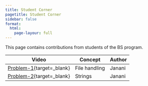 ```yaml
---
title: Student Corner
pagetitle: Student Corner
sidebar: false
format:
  html:
    page-layour: full
---
```


This page contains contributions from students of the BS program.

| Video                                                    | Concept       | Author |
| -------------------------------------------------------- | ------------- | ------ |
| [Problem-1](https://youtu.be/9gkAwtqSkQs){target=_blank} | File handling | Janani |
| [Problem-2](https://youtu.be/ZzsdPmM2_kI){target=_blank} | Strings       | Janani |

